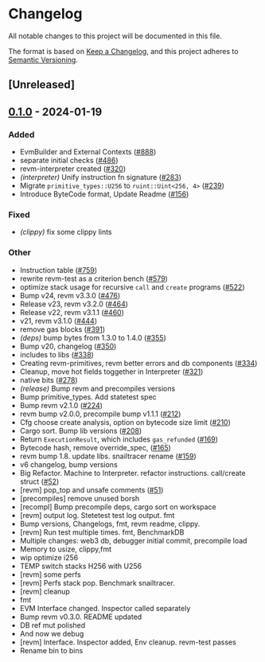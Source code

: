 # Changelog
All notable changes to this project will be documented in this file.

The format is based on [Keep a Changelog](https://keepachangelog.com/en/1.0.0/),
and this project adheres to [Semantic Versioning](https://semver.org/spec/v2.0.0.html).

## [Unreleased]

## [0.1.0](https://github.com/receivingpotman/revm/releases/tag/revm-test-v0.1.0) - 2024-01-19

### Added
- EvmBuilder and External Contexts ([#888](https://github.com/receivingpotman/revm/pull/888))
- separate initial checks ([#486](https://github.com/receivingpotman/revm/pull/486))
- revm-interpreter created ([#320](https://github.com/receivingpotman/revm/pull/320))
- *(interpreter)* Unify instruction fn signature ([#283](https://github.com/receivingpotman/revm/pull/283))
- Migrate `primitive_types::U256` to `ruint::Uint<256, 4>` ([#239](https://github.com/receivingpotman/revm/pull/239))
- Introduce ByteCode format, Update Readme ([#156](https://github.com/receivingpotman/revm/pull/156))

### Fixed
- *(clippy)* fix some clippy lints

### Other
- Instruction table ([#759](https://github.com/receivingpotman/revm/pull/759))
- rewrite revm-test as a criterion bench ([#579](https://github.com/receivingpotman/revm/pull/579))
- optimize stack usage for recursive `call` and `create` programs ([#522](https://github.com/receivingpotman/revm/pull/522))
- Bump v24, revm v3.3.0 ([#476](https://github.com/receivingpotman/revm/pull/476))
- Release v23, revm v3.2.0 ([#464](https://github.com/receivingpotman/revm/pull/464))
- Release v22, revm v3.1.1 ([#460](https://github.com/receivingpotman/revm/pull/460))
- v21, revm v3.1.0 ([#444](https://github.com/receivingpotman/revm/pull/444))
- remove gas blocks ([#391](https://github.com/receivingpotman/revm/pull/391))
- *(deps)* bump bytes from 1.3.0 to 1.4.0 ([#355](https://github.com/receivingpotman/revm/pull/355))
- Bump v20, changelog ([#350](https://github.com/receivingpotman/revm/pull/350))
- includes to libs ([#338](https://github.com/receivingpotman/revm/pull/338))
- Creating revm-primitives, revm better errors and db components  ([#334](https://github.com/receivingpotman/revm/pull/334))
- Cleanup, move hot fields toggether in Interpreter ([#321](https://github.com/receivingpotman/revm/pull/321))
- native bits ([#278](https://github.com/receivingpotman/revm/pull/278))
- *(release)* Bump revm and precompiles versions
- Bump primitive_types. Add statetest spec
- Bump revm v2.1.0 ([#224](https://github.com/receivingpotman/revm/pull/224))
- revm bump v2.0.0, precompile bump v1.1.1 ([#212](https://github.com/receivingpotman/revm/pull/212))
- Cfg choose create analysis, option on bytecode size limit ([#210](https://github.com/receivingpotman/revm/pull/210))
- Cargo sort. Bump lib versions ([#208](https://github.com/receivingpotman/revm/pull/208))
- Return `ExecutionResult`, which includes `gas_refunded` ([#169](https://github.com/receivingpotman/revm/pull/169))
- Bytecode hash, remove override_spec, ([#165](https://github.com/receivingpotman/revm/pull/165))
- revm bump 1.8. update libs. snailtracer rename ([#159](https://github.com/receivingpotman/revm/pull/159))
- v6 changelog, bump versions
- Big Refactor. Machine to Interpreter. refactor instructions. call/create struct ([#52](https://github.com/receivingpotman/revm/pull/52))
- [revm] pop_top and unsafe comments ([#51](https://github.com/receivingpotman/revm/pull/51))
- [precompiles] remove unused borsh
- [recompl] Bump precompile deps, cargo sort on workspace
- [revm] output log. Stetetest test log output. fmt
- Bump versions, Changelogs, fmt, revm readme, clippy.
- [revm] Run test multiple times. fmt, BenchmarkDB
- Multiple changes: web3 db, debugger initial commit, precompile load
- Memory to usize, clippy,fmt
- wip optimize i256
- TEMP switch stacks H256 with U256
- [revm] some perfs
- [revm] Perfs stack pop. Benchmark snailtracer.
- [revm] cleanup
- fmt
- EVM Interface changed. Inspector called separately
- Bump revm v0.3.0. README updated
- DB ref mut polished
- And now we debug
- [revm] Interface. Inspector added, Env cleanup. revm-test passes
- Rename bin to bins
